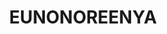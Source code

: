 ---
facts:
- Eunonyhareenya is a locality in New South Wales, Australia.
- It is located in the Armidale Regional Council local government area.
- The area is primarily rural, characterised by grazing properties and agricultural
  land.
- Eunonyhareenya is situated approximately 40 kilometres south-west of Armidale.
- The name "Eunonyhareenya" is believed to be derived from an Aboriginal language.
- The landscape features rolling hills and valleys typical of the New England Tablelands.
- The region experiences a temperate climate with warm summers and cool winters.
- The area is part of the traditional lands of the Anaiwan people.
- The Gwydir River flows to the west of Eunonyhareenya.
- The closest town with essential services is Uralla.
historical_events: []
lastmod: '2025-04-16T10:18:17+00:00'
latitude: -35.07459
layout: suburb
longitude: 147.376202
notable_people: []
postcode: '2650'
state: NSW
title: EUNONOREENYA
tourist_locations: []
url: /nsw/eunonoreenya/
---